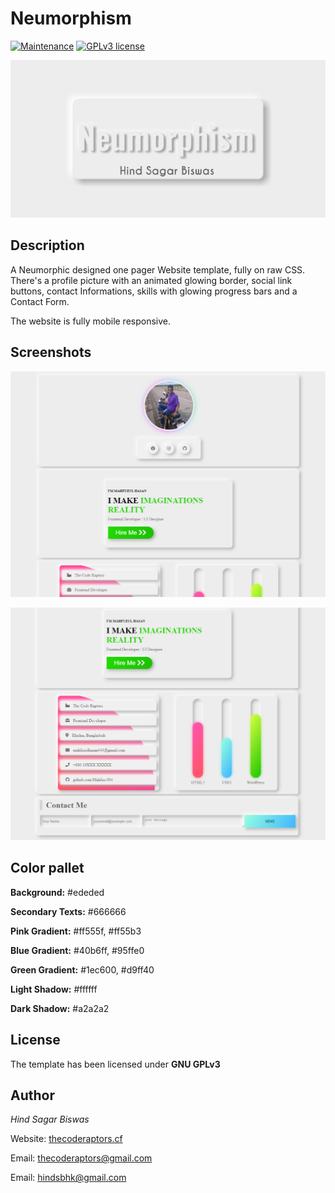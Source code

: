 # Neumorphism
[![Maintenance](https://img.shields.io/badge/Maintained%3F-yes-green.svg)](https://GitHub.com/Naereen/StrapDown.js/graphs/commit-activity)
[![GPLv3 license](https://img.shields.io/badge/License-GPLv3-blue.svg)](http://perso.crans.org/besson/LICENSE.html)

![Neumorphism by Hind](https://github.com/hind-sagar-biswas/neumorphism/blob/main/img/neumorphism.png)
## Description
A Neumorphic designed one pager Website template, fully on raw CSS.
There's a profile picture with an animated glowing border, social link buttons, contact Informations, skills with glowing progress bars and a 
Contact Form.

The website is fully mobile responsive.
## Screenshots
![Screenshot 1](https://github.com/MAHFUZ-004/neumorphism/blob/main/img/n01.png)

![Screenshot 2](https://github.com/MAHFUZ-004/neumorphism/blob/main/img/n02.png)
## Color pallet
**Background:** #ededed

**Secondary Texts:** #666666

**Pink Gradient:** #ff555f, #ff55b3

**Blue Gradient:** #40b6ff, #95ffe0

**Green Gradient:** #1ec600, #d9ff40

**Light Shadow:** #ffffff

**Dark Shadow:** #a2a2a2

## License
The template has been licensed under **GNU GPLv3**

## Author
_Hind Sagar Biswas_

Website: [thecoderaptors.cf](https://thecoderaptors.cd/)

Email: thecoderaptors@gmail.com

Email: hindsbhk@gmail.com
